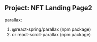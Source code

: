 ## Project: NFT Landing Page2

parallax: 
1. @react-spring/parallax (npm package)
2. or react-scroll-parallax  (npm package)